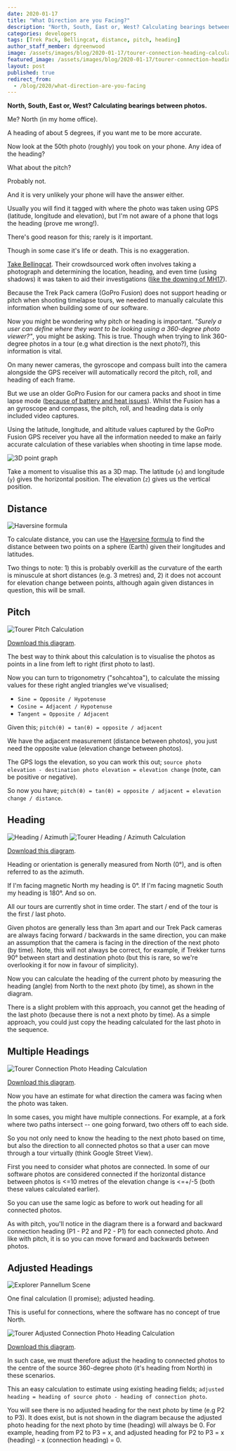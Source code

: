 ```yaml
---
date: 2020-01-17
title: "What Direction are you Facing?"
description: "North, South, East or, West? Calculating bearings between photos."
categories: developers
tags: [Trek Pack, Bellingcat, distance, pitch, heading]
author_staff_member: dgreenwood
image: /assets/images/blog/2020-01-17/tourer-connection-heading-calculation-meta.jpg
featured_image: /assets/images/blog/2020-01-17/tourer-connection-heading-calculation-sm.png
layout: post
published: true
redirect_from:
  - /blog/2020/what-direction-are-you-facing
---
```


**North, South, East or, West? Calculating bearings between photos.**

Me? North (in my home office).

A heading of about 5 degrees, if you want me to be more accurate.

Now look at the 50th photo (roughly) you took on your phone. Any idea of the heading?

What about the pitch?

Probably not.

And it is very unlikely your phone will have the answer either.

Usually you will find it tagged with where the photo was taken using GPS (latitude, longitude and elevation), but I'm not aware of a phone that logs the heading (prove me wrong!).

There's good reason for this; rarely is it important.

Though in some case it's life or death. This is no exaggeration.

[Take Bellingcat](https://www.bellingcat.com/category/resources/case-studies/). Their crowdsourced work often involves taking a photograph and determining the location, heading, and even time (using shadows) it was taken to aid their investigations ([like the downing of MH17](https://www.bellingcat.com/news/uk-and-europe/2017/07/17/mh17-open-source-investigation-three-years-later/)).

Because the Trek Pack camera (GoPro Fusion) does not support heading or pitch when shooting timelapse tours, we needed to manually calculate this information when building some of our software.

Now you might be wondering why pitch or heading is important. _"Surely a user can define where they want to be looking using a 360-degree photo viewer?"_, you might be asking. This is true. Though when trying to link 360-degree photos in a tour (e.g what direction is the next photo?), this information is vital.

On many newer cameras, the gyroscope and compass built into the camera alongside the GPS receiver will automatically record the pitch, roll, and heading of each frame.

But we use an older GoPro Fusion for our camera packs and shoot in time lapse mode ([because of battery and heat issues](/blog/diy-google-street-view-part-3-preparing-to-shoot)).  Whilst the Fusion has a an gyroscope and compass, the pitch, roll, and heading data is only included video captures.

Using the latitude, longitude, and altitude values captured by the GoPro Fusion GPS receiver you have all the information needed to make an fairly accurate calculation of these variables when shooting in time lapse mode.

<img class="img-fluid" src="/assets/images/blog/2020-01-17/3d-latitude-longitude-elevation-graph.jpg" alt="3D point graph" title="3D point graph" />

Take a moment to visualise this as a 3D map. The latitude (`x`) and longitude (`y`) gives the horizontal position. The elevation (`z`) gives us the vertical position.

## Distance

<img class="img-fluid" src="/assets/images/blog/2020-01-17/haversine-formula.png" alt="Haversine formula" title="Haversine formula" />

To calculate distance, you can use the [Haversine formula](https://en.wikipedia.org/wiki/Haversine_formula) to find the distance between two points on a sphere (Earth) given their longitudes and latitudes.

Two things to note: 1) this is probably overkill as the curvature of the earth is minuscule at short distances (e.g. 3 metres) and, 2) it does not account for elevation change between points, although again given distances in question, this will be small.

## Pitch

<img class="img-fluid" src="/assets/images/blog/2020-01-17/tourer-pitch-calculation.png" alt="Tourer Pitch Calculation" title="Tourer Pitch Calculation" />

[Download this diagram](https://docs.google.com/presentation/d/1otcjbxGghKLqzOcEjfzHsXf22VG8zQVvknpMOKcccDY/edit#slide=id.g76849fa222_0_36).

The best way to think about this calculation is to visualise the photos as points in a line from left to right (first photo to last).

Now you can turn to trigonometry ("sohcahtoa"), to calculate the missing values for these right angled triangles we've visualised;

* `Sine = Opposite / Hypotenuse`
* `Cosine = Adjacent / Hypotenuse`
* `Tangent = Opposite / Adjacent`

Given this; `pitch(θ) = tan(θ) = opposite / adjacent`

We have the adjacent measurement (distance between photos), you just need the opposite value (elevation change between photos).

The GPS logs the elevation, so you can work this out; `source photo elevation - destination photo elevation = elevation change` (note, can be positive or negative).

So now you have; `pitch(θ) = tan(θ) = opposite / adjacent = elevation change / distance`.

## Heading

<img class="img-fluid" src="/assets/images/blog/2020-01-17/azimuth-altitude-schematic.png" alt="Heading / Azimuth" title="Heading / Azimuth" />

<img class="img-fluid" src="/assets/images/blog/2020-01-17/tourer-photo-heading-calculation.png" alt="Tourer Heading / Azimuth Calculation" title="Tourer Heading / Azimuth Calculation" />

[Download this diagram](https://docs.google.com/presentation/d/1otcjbxGghKLqzOcEjfzHsXf22VG8zQVvknpMOKcccDY/edit#slide=id.g769735d1b6_0_1).

Heading or orientation is generally measured from North (0°), and is often referred to as the azimuth.

If I'm facing magnetic North my heading is 0°. If I'm facing magnetic South my heading is 180°. And so on.

All our tours are currently shot in time order. The start / end of the tour is the first / last photo.

Given photos are generally less than 3m apart and our Trek Pack cameras are always facing forward / backwards in the same direction, you can make an assumption that the camera is facing in the direction of the next photo (by time). Note, this will not always be correct, for example, if Trekker turns 90° between start and destination photo (but this is rare, so we're overlooking it for now in favour of simplicity).

Now you can calculate the heading of the current photo by measuring the heading (angle) from North to the next photo (by time), as shown in the diagram.

There is a slight problem with this approach, you cannot get the heading of the last photo (because there is not a next photo by time). As a simple approach, you could just copy the heading calculated for the last photo in the sequence.

## Multiple Headings

<img class="img-fluid" src="/assets/images/blog/2020-01-17/tourer-connection-heading-calculation.png" alt="Tourer Connection Photo Heading Calculation" title="Tourer Connection Photo Heading Calculation" />

[Download this diagram](https://docs.google.com/presentation/d/1otcjbxGghKLqzOcEjfzHsXf22VG8zQVvknpMOKcccDY/edit#slide=id.g76849fa222_0_0).

Now you have an estimate for what direction the camera was facing when the photo was taken.

In some cases, you might have multiple connections. For example, at a fork where two paths intersect -- one going forward, two others off to each side.

So you not only need to know the heading to the next photo based on time, but also the direction to all connected photos so that a user can move through a tour virtually (think Google Street View).

First you need to consider what photos are connected. In some of our software photos are considered connected if the horizontal distance between photos is <=10 metres of the elevation change is <=+/-5 (both these values calculated earlier).

So you can use the same logic as before to work out heading for all connected photos.

As with pitch, you'll notice in the diagram there is a forward and backward connection heading (P1 - P2 and P2 - P1) for each connected photo. And like with pitch, it is so you can move forward and backwards between photos.

## Adjusted Headings

<img class="img-fluid" src="/assets/images/blog/2020-01-17/tourer-pannellum-scene-connection.png" alt="Explorer Pannellum Scene" title="Explorer Pannellum Scene" />

One final calculation (I promise); adjusted heading.

This is useful for connections, where the software has no concept of true North.

<img class="img-fluid" src="/assets/images/blog/2020-01-17/tourer-adjusted-connection-heading-calculation.png" alt="Tourer Adjusted Connection Photo Heading Calculation" title="Tourer Adjusted Connection Photo Heading Calculation" />

[Download this diagram](https://docs.google.com/presentation/d/1otcjbxGghKLqzOcEjfzHsXf22VG8zQVvknpMOKcccDY/edit#slide=id.g76a265887b_0_0).

In such case, we must therefore adjust the heading to connected photos to the centre of the source 360-degree photo (it's heading from North) in these scenarios.

This an easy calculation to estimate using existing heading fields; `adjusted heading = heading of source photo - heading of connection photo`.

You will see there is no adjusted heading for the next photo by time (e.g P2 to P3). It does exist, but is not shown in the diagram because the adjusted photo heading for the next photo by time (heading) will always be 0. For example, heading from P2 to P3 = x, and adjusted heading for P2 to P3 = x (heading) - x (connection heading) = 0.